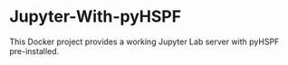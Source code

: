 # Jupyter-With-pyHSPF
This Docker project provides a working Jupyter Lab server with pyHSPF pre-installed. 
